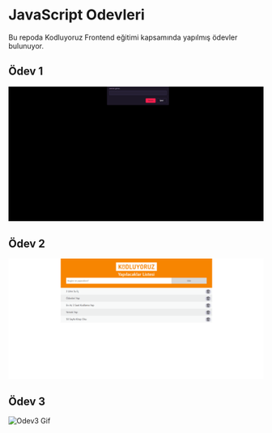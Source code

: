 # JavaScript Odevleri
Bu repoda Kodluyoruz Frontend eğitimi kapsamında yapılmış ödevler bulunuyor.

## Ödev 1
![Odev1 Gif](/Odev1/images/Odev1gif.gif)

## Ödev 2
![Odev2 Gif](/Odev2/images/Odev2.gif)

## Ödev 3
![Odev3 Gif](/Odev3/images/Odev3.gif)